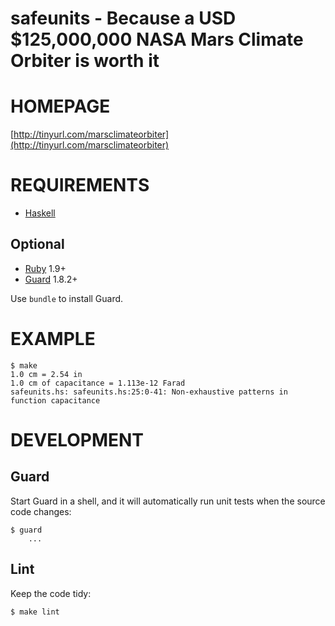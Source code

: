 # safeunits - Because a USD $125,000,000 NASA Mars Climate Orbiter is worth it

# HOMEPAGE

[http://tinyurl.com/marsclimateorbiter](http://tinyurl.com/marsclimateorbiter)

# REQUIREMENTS

* [Haskell](http://www.haskell.org)

## Optional

* [Ruby](http://www.ruby-lang.org) 1.9+
* [Guard](http://guardgem.org/) 1.8.2+

Use `bundle` to install Guard.

# EXAMPLE

    $ make
    1.0 cm = 2.54 in
    1.0 cm of capacitance = 1.113e-12 Farad
    safeunits.hs: safeunits.hs:25:0-41: Non-exhaustive patterns in function capacitance

# DEVELOPMENT

## Guard

Start Guard in a shell, and it will automatically run unit tests when the source code changes:

    $ guard
        ...

## Lint

Keep the code tidy:

    $ make lint
